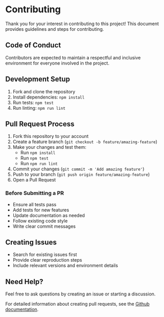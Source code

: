 # Contributing

Thank you for your interest in contributing to this project! This document provides guidelines and steps for contributing.

## Code of Conduct

Contributors are expected to maintain a respectful and inclusive environment for everyone involved in the project.

## Development Setup

1. Fork and clone the repository
2. Install dependencies: `npm install`
3. Run tests: `npm test`
4. Run linting: `npm run lint`

## Pull Request Process

1. Fork this repository to your account
2. Create a feature branch (`git checkout -b feature/amazing-feature`)
3. Make your changes and test them:
   - Run `npm install`
   - Run `npm test`
   - Run `npm run lint`
4. Commit your changes (`git commit -m 'Add amazing feature'`)
5. Push to your branch (`git push origin feature/amazing-feature`)
6. Open a Pull Request

### Before Submitting a PR

- Ensure all tests pass
- Add tests for new features
- Update documentation as needed
- Follow existing code style
- Write clear commit messages

## Creating Issues

- Search for existing issues first
- Provide clear reproduction steps
- Include relevant versions and environment details

## Need Help?

Feel free to ask questions by creating an issue or starting a discussion.

For detailed information about creating pull requests, see the [Github documentation](https://docs.github.com/en/pull-requests/collaborating-with-pull-requests/proposing-changes-to-your-work-with-pull-requests/creating-a-pull-request-from-a-fork).

